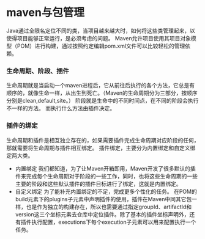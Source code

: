 # maven与包管理
Java通过全限名定位不同的类，当项目越来越大时，如何将这些类管理起来，以使得项目能够正常运行，是必须考虑的问题。
Maven允许项目使用其项目对象模型（POM）进行构建，通过按照约定编辑pom.xml文件可以比较轻松的管理依赖。

### 生命周期、阶段、插件
生命周期就是当启动一个maven进程后，它从前往后执行的各个方法，它总是有顺序的，就像生命一样，从出生到死亡。（Maven的生命周期分为三部分，按顺序分别是clean,default,site。）
阶段就是生命中的不同时间点，在不同的阶段会执行不一样的方法。
而执行什么方法由插件决定。

### 插件的绑定
生命周期和插件是相互独立存在的，如果需要插件完成生命周期对应阶段的任何，那就需要将生命周期与插件相互绑定。
插件绑定，主要分为内置绑定和自定义绑定两大类。

* 内置绑定
我们都知道，为了让Maven开箱即用，Maven开发了很多默认的插件来完成每个生命周期对于阶段的一些工作，同时，也将这些生命周期的一些主要的阶段和这些默认插件的插件目标进行了绑定，这就是内置绑定。
* 自定义绑定
为了能补充内置绑定的不足，完成更多个性化的任务。
在POM的build元素下的plugins子元素中声明插件的使用，插件在Maven中同其它包一样，也是作为独立的构建存在，所以也需要通过指定groupId、artifactId和version这三个坐标元素去仓库中定位插件。除了基本的插件坐标声明外，还有插件执行配置，executions下每个execution子元素可以用来配置执行一个任务。


